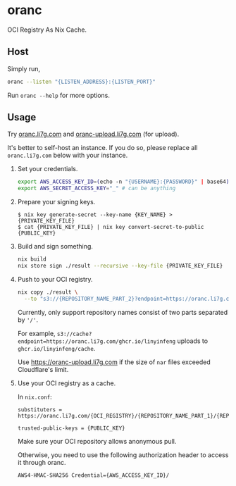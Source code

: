 # oranc

OCI Registry As Nix Cache.

## Host

Simply run,

```bash
oranc --listen "{LISTEN_ADDRESS}:{LISTEN_PORT}"
```

Run `oranc --help` for more options.

## Usage

Try [oranc.li7g.com](https://oranc.li7g.com) and [oranc-upload.li7g.com](https://oranc-upload.li7g.com) (for upload).

It's better to self-host an instance. If you do so, please replace all `oranc.li7g.com` below with your instance.

1. Set your credentials.

   ```bash
   export AWS_ACCESS_KEY_ID=(echo -n "{USERNAME}:{PASSWORD}" | base64)
   export AWS_SECRET_ACCESS_KEY="_" # can be anything
   ```

2. Prepare your signing keys.

   ```console
   $ nix key generate-secret --key-name {KEY_NAME} > {PRIVATE_KEY_FILE}
   $ cat {PRIVATE_KEY_FILE} | nix key convert-secret-to-public
   {PUBLIC_KEY}
   ```

3. Build and sign something.

   ```bash
   nix build
   nix store sign ./result --recursive --key-file {PRIVATE_KEY_FILE}
   ```

4. Push to your OCI registry.

   ```bash
   nix copy ./result \
     --to "s3://{REPOSITORY_NAME_PART_2}?endpoint=https://oranc.li7g.com/{OCI_REGISTRY}/{REPOSITORY_NAME_PART_1}"
   ```

   Currently, only support repository names consist of two parts separated by `'/'`.

   For example, `s3://cache?endpoint=https://oranc.li7g.com/ghcr.io/linyinfeng` uploads to `ghcr.io/linyinfeng/cache`.

   Use <https://oranc-upload.li7g.com> if the size of `nar` files exceeded Cloudflare's limit.

5. Use your OCI registry as a cache.

   In `nix.conf`:

   ```text
   substituters = https://oranc.li7g.com/{OCI_REGISTRY}/{REPOSITORY_NAME_PART_1}/{REPOSITORY_NAME_PART_2}

   trusted-public-keys = {PUBLIC_KEY}
   ```

   Make sure your OCI repository allows anonymous pull.

   Otherwise, you need to use the following authorization header to access it through oranc.

   ```text
   AWS4-HMAC-SHA256 Credential={AWS_ACCESS_KEY_ID}/
   ```

